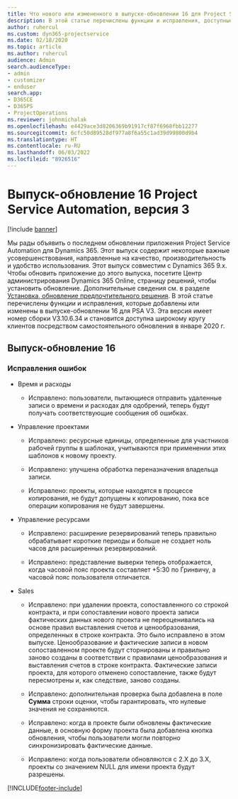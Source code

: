 ```yaml
---
title: Что нового или измененного в выпуске-обновлении 16 для Project Service Automation версии 3
description: В этой статье перечислены функции и исправления, доступные в выпуске-обновлении 16 для Project Service Automation, V3.
author: ruhercul
ms.custom: dyn365-projectservice
ms.date: 02/18/2020
ms.topic: article
ms.author: ruhercul
audience: Admin
search.audienceType:
- admin
- customizer
- enduser
search.app:
- D365CE
- D365PS
- ProjectOperations
ms.reviewer: johnmichalak
ms.openlocfilehash: e4429ace3d8206369b91917cf87f6968fbb12277
ms.sourcegitcommit: 6cfc50d89528df977a8f6a55c1ad39d99800d9b4
ms.translationtype: HT
ms.contentlocale: ru-RU
ms.lasthandoff: 06/03/2022
ms.locfileid: "8926516"
---
```

# <a name="project-service-automation-update-release-16-v3"></a>Выпуск-обновление 16 Project Service Automation, версия 3

[!include [banner](../includes/psa-now-project-operations.md)]

Мы рады объявить о последнем обновлении приложения Project Service Automation для Dynamics 365. Этот выпуск содержит некоторые важные усовершенствования, направленные на качество, производительность и удобство использования.  Этот выпуск совместим с Dynamics 365 9.x. Чтобы обновить приложение до этого выпуска, посетите Центр администрирования Dynamics 365 Online, страницу решений, чтобы установить обновление. Дополнительные сведения см. в разделе [Установка, обновление предпочтительного решения](/dynamics365/project-service/upgrade-psa-home-page).
В этой статье перечислены функции и исправления, которые добавлены или изменены в выпуске-обновлении 16 для PSA V3. Эта версия имеет номер сборки V3.10.6.34 и становится доступна широкому кругу клиентов посредством самостоятельного обновления в январе 2020 г.


## <a name="update-release-16"></a>Выпуск-обновление 16

### <a name="bug-fixes"></a>Исправления ошибок

-   Время и расходы

    -   Исправлено: пользователи, пытающиеся отправить удаленные записи о времени и расходах для одобрений, теперь будут получать соответствующие сообщения об ошибках.

-   Управление проектами

    -   Исправлено: ресурсные единицы, определенные для участников рабочей группы в шаблонах, учитываются при применении этих шаблонов к новому проекту.

    -   Исправлено: улучшена обработка переназначения владельца записи.

    -   Исправлено: проекты, которые находятся в процессе копирования, не будут допущены к копированию, пока все операции копирования не будут завершены.

-   Управление ресурсами

    -   Исправлено: расширение резервирований теперь правильно обрабатывает короткие периоды и больше не создает ноль часов для расширенных резервирований.

    -   Исправлено: представление выверки теперь отображается, когда часовой пояс проекта составляет +5:30 по Гринвичу, а часовой пояс пользователя отличается.

-   Sales

    -   Исправлено: при удалении проекта, сопоставленного со строкой контракта, и при сопоставлении нового проекта записи фактических данных нового проекта не переоценивались на основе правил выставления счетов и ценообразования, определенных в строке контракта. Это было исправлено в этом выпуске. Ценообразование и фактические записи в новом сопоставленном проекте будут сторнированы и правильно заново созданы в соответствии с правилами ценообразования и выставления счетов в строке контракта. Фактические записи проекта, для которого отменено сопоставление, также будут пересмотрены и, как следствие, заново созданы.

    -   Исправлено: дополнительная проверка была добавлена в поле **Сумма** строки оценки, чтобы гарантировать, что нулевые значения не сохраняются.

    -   Исправлено: когда в проекте были обновлены фактические данные, в основную форму проекта была добавлена кнопка обновления, чтобы пользователи могли повторно синхронизировать фактические данные.

    -   Исправлено: когда пользователи обновляются с 2.X до 3.X, проекты со значением NULL для имени проекта будут разрешены.



[!INCLUDE[footer-include](../includes/footer-banner.md)]

